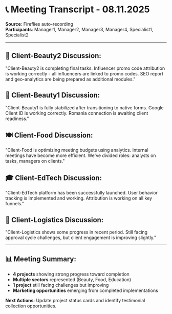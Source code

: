 # 📞 Meeting Transcript - 08.11.2025
**Source**: Fireflies auto-recording  
**Participants**: Manager1, Manager2, Manager3, Manager4, Specialist1, Specialist2  

---

## 🧴 Client-Beauty2 Discussion:
"Client-Beauty2 is completing final tasks. Influencer promo code attribution is working correctly - all influencers are linked to promo codes. SEO report and geo-analytics are being prepared as additional modules."

## 🌺 Client-Beauty1 Discussion:  
"Client-Beauty1 is fully stabilized after transitioning to native forms. Google Client ID is working correctly. Romania connection is awaiting client readiness."

## 🍽️ Client-Food Discussion:
"Client-Food is optimizing meeting budgets using analytics. Internal meetings have become more efficient. We've divided roles: analysts on tasks, managers on clients."

## 🎓 Client-EdTech Discussion:
"Client-EdTech platform has been successfully launched. User behavior tracking is implemented and working. Attribution is working on all key funnels."

## 🚚 Client-Logistics Discussion:
"Client-Logistics shows some progress in recent period. Still facing approval cycle challenges, but client engagement is improving slightly."

---

## 📊 Meeting Summary:
- **4 projects** showing strong progress toward completion
- **Multiple sectors** represented (Beauty, Food, Education)
- **1 project** still facing challenges but improving
- **Marketing opportunities** emerging from completed implementations

**Next Actions**: Update project status cards and identify testimonial collection opportunities.